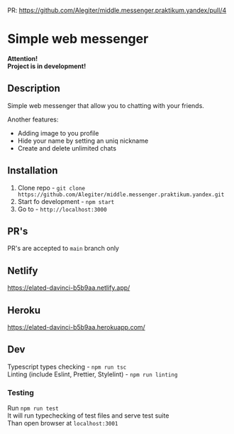 PR: https://github.com/Alegiter/middle.messenger.praktikum.yandex/pull/4

# Simple web messenger

**Attention!**<br>
**Project is in development!**

## Description

Simple web messenger that allow you to chatting with your friends.

Another features:<br>
* Adding image to you profile
* Hide your name by setting an uniq nickname
* Create and delete unlimited chats


## Installation

1. Clone repo -
`
git clone https://github.com/Alegiter/middle.messenger.praktikum.yandex.git
`
2. Start fo development -
`
npm start
`
3. Go to - `http://localhost:3000`

## PR's

PR's are accepted to `main` branch only

## Netlify

https://elated-davinci-b5b9aa.netlify.app/

## Heroku

https://elated-davinci-b5b9aa.herokuapp.com/

## Dev

Typescript types checking - `npm run tsc` <br>
Linting (include Eslint, Prettier, Stylelint) - `npm run linting`  <br>

### Testing

Run `npm run test`<br>
It will run typechecking of test files and serve test suite<br> 
Than open browser at `localhost:3001`<br>
